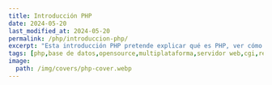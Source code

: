 ```yaml
---
title: Introducción PHP
date: 2024-05-20
last_modified_at: 2024-05-20
permalink: /php/introduccion-php/
excerpt: "Esta introducción PHP pretende explicar qué es PHP, ver cómo es un código PHP así como conocer cuáles son sus usos más destacados."
tags: [php,base de datos,opensource,multiplataforma,servidor web,cgi,redes sociales,ecommerce,lms,cms]
image:
  path: /img/covers/php-cover.webp
---
```

